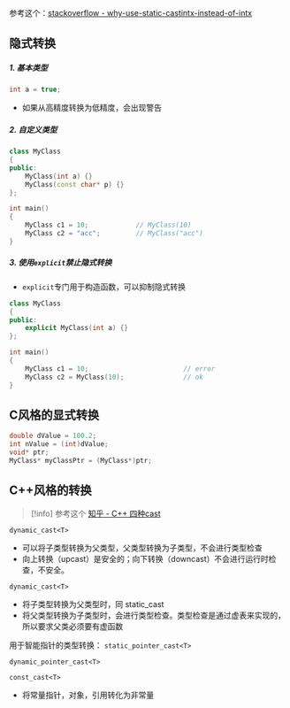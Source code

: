 参考这个：[stackoverflow - why-use-static-castintx-instead-of-intx](https://stackoverflow.com/questions/103512/why-use-static-castintx-instead-of-intx)

## 隐式转换
##### 1. 基本类型
```cpp
int a = true;
```

- 如果从高精度转换为低精度，会出现警告

##### 2. 自定义类型
```cpp
class MyClass 
{
public:
    MyClass(int a) {}
    MyClass(const char* p) {}
};

int main() 
{
	MyClass c1 = 10;			// MyClass(10)
    MyClass c2 = "acc";		    // MyClass("acc")
}
```

##### 3. 使用`explicit`禁止隐式转换

- `explicit`专门用于构造函数，可以抑制隐式转换
```cpp
class MyClass 
{
public:
    explicit MyClass(int a) {}
};

int main() 
{
	MyClass c1 = 10;						// error
    MyClass c2 = MyClass(10);				// ok
}
```

## C风格的显式转换
```cpp
double dValue = 100.2;
int nValue = (int)dValue;
void* ptr;
MyClass* myClassPtr = (MyClass*)ptr;
```

## C++风格的转换

> [!info] 参考这个
> [知乎 - C++ 四种cast](https://www.zhihu.com/question/493328539/answer/2737307729?utm_medium=social&utm_oi=551847284401283072&utm_psn=1570393261373349889&utm_source=ZHShareTargetIDMore)

`dynamic_cast<T>`

- 可以将子类型转换为父类型，父类型转换为子类型，不会进行类型检查
- 向上转换（upcast）是安全的；向下转换（downcast）不会进行运行时检查，不安全。

`dynamic_cast<T>`

- 将子类型转换为父类型时，同 static_cast<T>
- 将父类型转换为子类型时，会进行类型检查。类型检查是通过虚表来实现的，所以要求父类必须要有虚函数

用于智能指针的类型转换：
`static_pointer_cast<T>`

`dynamic_pointer_cast<T>`

`const_cast<T>`

- 将常量指针，对象，引用转化为非常量






